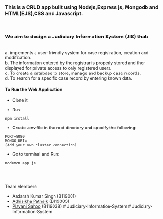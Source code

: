 <h3> This is a CRUD app built using Nodejs,Express js, Mongodb and HTML(EJS),CSS and Javascript.</h3>
<br>
<h3>We aim to design a Judiciary Information System (JIS) that:</h3>
<br>
a. implements a user-friendly system for case registration, creation and modification.<br>
b. The information entered by the registrar is properly stored and then displayed for private access to only registered users.<br>
c. To create a database to store, manage and backup case records.<br>
d. To search for a specific case record by entering known data.<br>



#### To Run the Web Application
- Clone it

- Run
```
npm install
```

- Create .env file in the root directory and specify the following:
```
PORT=8080
MONGO_URI=
(Add your own cluster connection)
```

- Go to terminal and Run:
```
nodemon app.js
```
<br>
<br>





Team Members:
- Aadarsh Kumar Singh (B119001)
- [Adhisikha Patnaik](https://github.com/adhi-2311) (B119003)
- [Plavani Sahoo](https://github.com/plavani0208) (B119038)
#   J u d i c i a r y - I n f o r m a t i o n - S y s t e m  
 #   J u d i c i a r y - I n f o r m a t i o n - S y s t e m  
 